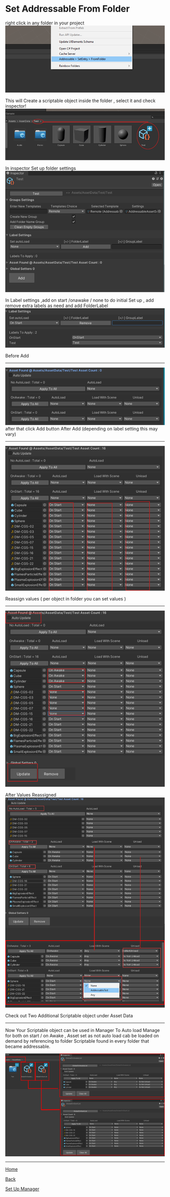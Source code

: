 # Set Addressable From Folder
right click in any folder in your project 
![](Images/SetFromFolder.png)

This will Create a scriptable object inside the folder , select it and check inspector!
![](Images/create.png)

In inspector Set up folder settings
![](Images/settings.png)



In Label settings ,add on start /onawake / none to do initial Set up , add remove extra labels as need and add FolderLabel 
![](Images/label_settings.png)

Before Add 

***

![](Images/before_add.png)
after that click Add button
After Add (depending on label setting this may vary)

***

![](Images/after_add.png)

 Reassign values ( per object in folder you can set values )

***

![](Images/reassign_values.png)

After Values Reassigned
![](Images/afterreassign.png)

Check out Two Additional Scriptable object under Asset Data 

***
Now Your Scriptable object can be used in Manager To Auto load Manage for both on start / on Awake , Asset set as not auto load cab be loaded on demand by referencing to folder Scriptable found in every folder that became addressable.

![](Images/globalonstartawake.png)

***


[Home](index.md)

[Back](SetUpUnityAddressable.md)

[Set Up Manager]()
